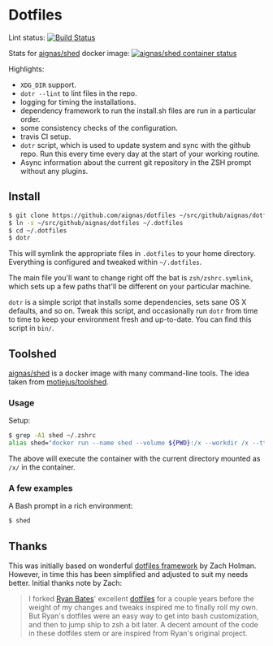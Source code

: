 # Dotfiles

Lint status: [![Build Status](https://travis-ci.org/aignas/dotfiles.svg?branch=master)](https://travis-ci.org/aignas/dotfiles)

Stats for [aignas/shed](https://hub.docker.com/r/aignas/shed/) docker image:
[![aignas/shed container status](https://images.microbadger.com/badges/image/aignas/shed.svg)](https://microbadger.com/images/aignas/shed "Docker image badger from microbadger.com")

Highlights:
- `XDG_DIR` support.
- `dotr --lint` to lint files in the repo.
- logging for timing the installations.
- dependency framework to run the install.sh files are run in a particular order.
- some consistency checks of the configuration.
- travis CI setup.
- `dotr` script, which is used to update system and sync with the github repo.
  Run this every time every day at the start of your working routine.
- Async information about the current git repository in the ZSH prompt without
  any plugins.

## Install

```sh
$ git clone https://github.com/aignas/dotfiles ~/src/github/aignas/dotfiles
$ ln -s ~/src/github/aignas/dotfiles ~/.dotfiles
$ cd ~/.dotfiles
$ dotr
```

This will symlink the appropriate files in `.dotfiles` to your home directory.
Everything is configured and tweaked within `~/.dotfiles`.

The main file you'll want to change right off the bat is `zsh/zshrc.symlink`,
which sets up a few paths that'll be different on your particular machine.

`dotr` is a simple script that installs some dependencies, sets sane OS X
defaults, and so on. Tweak this script, and occasionally run `dotr` from time to
time to keep your environment fresh and up-to-date. You can find this script in
`bin/`.

## Toolshed

[aignas/shed](https://hub.docker.com/r/aignas/shed/) is a docker
image with many command-line tools.  The idea taken from
[motiejus/toolshed](https://github.com/motiejus/toolshed/).

### Usage

Setup:
```sh
$ grep -A1 shed ~/.zshrc
alias shed="docker run --name shed --volume ${PWD}:/x --workdir /x --tty --interactive --rm aignas/shed:debian"
```

The above will execute the container with the current directory mounted as
`/x/` in the container.

### A few examples

A Bash prompt in a rich environment:
```sh
$ shed
```

## Thanks

This was initially based on wonderful [dotfiles
framework](https://github.com/holman/dotfiles) by Zach Holman.  However, in
time this has been simplified and adjusted to suit my needs better.  Initial
thanks note by Zach:

> I forked [Ryan Bates](http://github.com/ryanb)' excellent
> [dotfiles](http://github.com/ryanb/dotfiles) for a couple years before the
> weight of my changes and tweaks inspired me to finally roll my own. But Ryan's
> dotfiles were an easy way to get into bash customization, and then to jump
> ship to zsh a bit later. A decent amount of the code in these dotfiles stem
> or are inspired from Ryan's original project.
